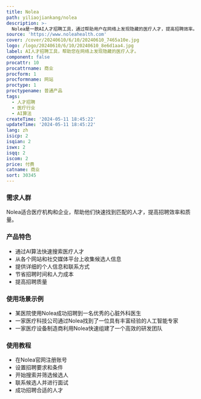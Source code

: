 ```yaml
---
title: Nolea
path: yiliaojiankang/nolea
description: >-
  Nolea是一款AI人才招聘工具，通过帮助用户在网络上发现隐藏的医疗人才，提高招聘效率。它利用先进的搜索算法和机器学习技术，从各个网站和社交媒体平台上筛选出最匹配的候选人，并提供详细的个人信息和联系方式。Nolea的主要优点包括高效的人才搜索、大大节省招聘时间、提高招聘质量和降低人力成本等。Nolea定位于医疗行业，旨在帮助医疗机构和企业快速找到合适的人才。
source: 'https://www.noleahealth.com'
cover: /cover/20240610/6/10/20240610_7465a10e.jpg
logo: /logo/20240610/6/10/20240610_8e6d1aa4.jpg
label: AI人才招聘工具，帮助您在网络上发现隐藏的医疗人才。
component: false
procattr: 10
procattrname: 商业
procform: 1
procformname: 网站
proctype: 1
proctypename: 普通产品
tags:
  - 人才招聘
  - 医疗行业
  - AI算法
createTime: '2024-05-11 18:45:22'
updateTime: '2024-05-11 18:45:22'
lang: zh
isicp: 2
isqian: 2
iswx: 2
isqq: 2
iscom: 2
price: 付费
catname: 商业
sort: 30345
---
```




### 需求人群
Nolea适合医疗机构和企业，帮助他们快速找到匹配的人才，提高招聘效率和质量。

### 产品特色
* 通过AI算法快速搜索医疗人才
* 从各个网站和社交媒体平台上收集候选人信息
* 提供详细的个人信息和联系方式
* 节省招聘时间和人力成本
* 提高招聘质量

### 使用场景示例
* 某医院使用Nolea成功招聘到一名优秀的心脏外科医生
* 一家医疗科技公司通过Nolea找到了一位具有丰富经验的人工智能专家
* 一家医疗设备制造商利用Nolea快速组建了一个高效的研发团队

### 使用教程
* 在Nolea官网注册账号
* 设置招聘要求和条件
* 开始搜索并筛选候选人
* 联系候选人并进行面试
* 成功招聘合适的人才

  
